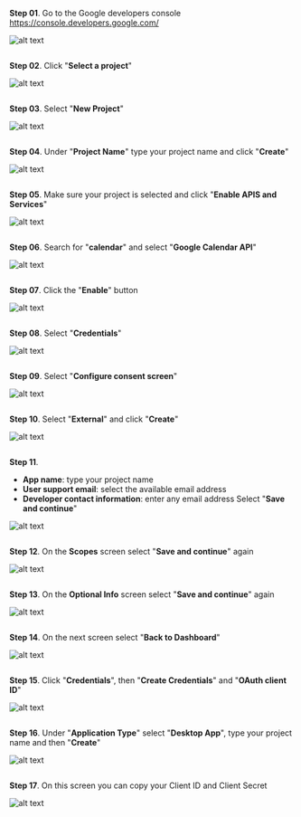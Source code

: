**Step 01**. Go to the Google developers console https://console.developers.google.com/

![alt text](https://github.com/aristosv/google_auth/blob/master/step001.png)
```
```
**Step 02**. Click "**Select a project**"

![alt text](https://github.com/aristosv/google_auth/blob/master/step002.png)
```
```
**Step 03**. Select "**New Project**"

![alt text](https://github.com/aristosv/google_auth/blob/master/step003.png)
```
```
**Step 04**. Under "**Project Name**" type your project name and click "**Create**"

![alt text](https://github.com/aristosv/google_auth/blob/master/step004.png)
```
```
**Step 05**. Make sure your project is selected and click "**Enable APIS and Services**"

![alt text](https://github.com/aristosv/google_auth/blob/master/step005.png)
```
```
**Step 06**. Search for "**calendar**" and select "**Google Calendar API**"

![alt text](https://github.com/aristosv/google_auth/blob/master/step006.png)
```
```
**Step 07**. Click the "**Enable**" button

![alt text](https://github.com/aristosv/google_auth/blob/master/step007.png)
```
```
**Step 08**. Select "**Credentials**"

![alt text](https://github.com/aristosv/google_auth/blob/master/step008.png)
```
```
**Step 09**. Select "**Configure consent screen**"

![alt text](https://github.com/aristosv/google_auth/blob/master/step009.png)
```
```
**Step 10**. Select "**External**" and click "**Create**"

![alt text](https://github.com/aristosv/google_auth/blob/master/step010.png)
```
```
**Step 11**. 
- **App name**: type your project name
- **User support email**: select the available email address
- **Developer contact information**: enter any email address
Select "**Save and continue**"    

![alt text](https://github.com/aristosv/google_auth/blob/master/step011.png)
```
```
**Step 12**. On the **Scopes** screen select "**Save and continue**" again

![alt text](https://github.com/aristosv/google_auth/blob/master/step012.png)
```
```
**Step 13**. On the **Optional Info** screen select "**Save and continue**" again

![alt text](https://github.com/aristosv/google_auth/blob/master/step013.png)
```
```
**Step 14**. On the next screen select "**Back to Dashboard**"

![alt text](https://github.com/aristosv/google_auth/blob/master/step014.png)
```
```
**Step 15**. Click "**Credentials**", then "**Create Credentials**" and "**OAuth client ID**"

![alt text](https://github.com/aristosv/google_auth/blob/master/step015.png)
```
```
**Step 16**. Under "**Application Type**" select "**Desktop App**",  type your project name and then "**Create**"

![alt text](https://github.com/aristosv/google_auth/blob/master/step016.png)
```
```
**Step 17**. On this screen you can copy your Client ID and Client Secret

![alt text](https://github.com/aristosv/google_auth/blob/master/step017.png)
